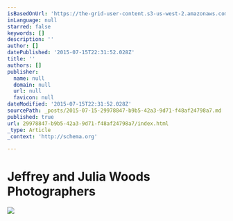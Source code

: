 ```yaml
---
isBasedOnUrl: 'https://the-grid-user-content.s3-us-west-2.amazonaws.com/45bea416-3346-4e30-a8b0-41e073f975f7.jpg'
inLanguage: null
starred: false
keywords: []
description: ''
author: []
datePublished: '2015-07-15T22:31:52.028Z'
title: ''
authors: []
publisher:
  name: null
  domain: null
  url: null
  favicon: null
dateModified: '2015-07-15T22:31:52.028Z'
sourcePath: _posts/2015-07-15-29978847-b9b5-42a3-9d71-f48af24798a7.md
published: true
url: 29978847-b9b5-42a3-9d71-f48af24798a7/index.html
_type: Article
_context: 'http://schema.org'

---
```

# Jeffrey and Julia Woods Photographers
![](https://the-grid-user-content.s3-us-west-2.amazonaws.com/45bea416-3346-4e30-a8b0-41e073f975f7.jpg)